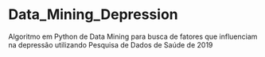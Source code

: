 # Data_Mining_Depression
Algoritmo em Python de Data Mining para busca de fatores que influenciam na depressão utilizando Pesquisa de Dados de Saúde de 2019

